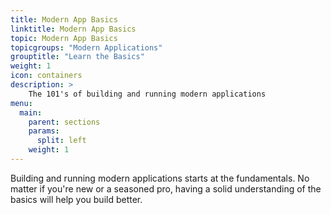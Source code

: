 ```yaml
---
title: Modern App Basics
linktitle: Modern App Basics
topic: Modern App Basics
topicgroups: "Modern Applications"
grouptitle: "Learn the Basics"
weight: 1
icon: containers
description: >
    The 101's of building and running modern applications
menu:
  main:
    parent: sections
    params:
      split: left
    weight: 1
---
```


Building and running modern applications starts at the fundamentals. No matter if you're new or a seasoned pro, having a solid understanding of the basics will help you build better.